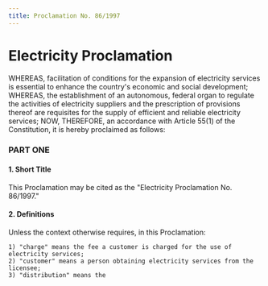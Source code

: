 ```yaml
---
title: Proclamation No. 86/1997
---
```


# Electricity Proclamation

WHEREAS, facilitation of conditions for the expansion of electricity services is essential to enhance the country's economic and social development; WHEREAS, the establishment of an autonomous, federal organ to regulate the activities of electricity suppliers and the prescription of provisions thereof are requisites for the supply of efficient and reliable electricity services; NOW, THEREFORE, an accordance with Article 55(1) of the Constitution, it is hereby proclaimed as follows:

### PART ONE

#### 1. Short Title

This Proclamation may be cited as the "Electricity Proclamation No. 86/1997."

#### 2. Definitions

Unless the context otherwise requires, in this Proclamation:

    1) "charge" means the fee a customer is charged for the use of electricity services;
    2) "customer" means a person obtaining electricity services from the licensee;
    3) "distribution" means the